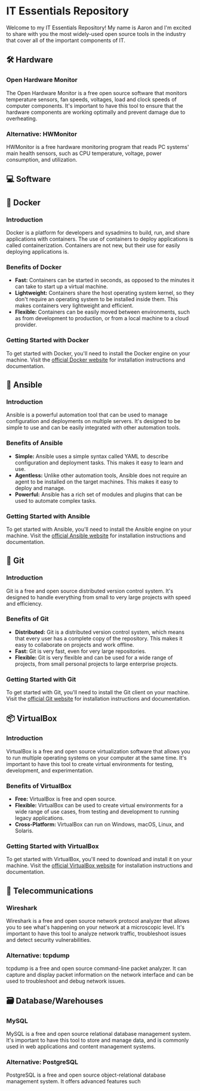 # IT Essentials Repository

Welcome to my IT Essentials Repository! My name is Aaron and I'm excited to share with you the most widely-used open source tools in the industry that cover all of the important components of IT.

## 🛠️ Hardware

### Open Hardware Monitor

The Open Hardware Monitor is a free open source software that monitors temperature sensors, fan speeds, voltages, load and clock speeds of computer components. It's important to have this tool to ensure that the hardware components are working optimally and prevent damage due to overheating.

### Alternative: HWMonitor
HWMonitor is a free hardware monitoring program that reads PC systems' main health sensors, such as CPU temperature, voltage, power consumption, and utilization.

## 💻 Software

## 🐳 Docker

### Introduction

Docker is a platform for developers and sysadmins to build, run, and share applications with containers. The use of containers to deploy applications is called containerization. Containers are not new, but their use for easily deploying applications is.

### Benefits of Docker

- **Fast:** Containers can be started in seconds, as opposed to the minutes it can take to start up a virtual machine.
- **Lightweight:** Containers share the host operating system kernel, so they don't require an operating system to be installed inside them. This makes containers very lightweight and efficient.
- **Flexible:** Containers can be easily moved between environments, such as from development to production, or from a local machine to a cloud provider.

### Getting Started with Docker

To get started with Docker, you'll need to install the Docker engine on your machine. Visit the [official Docker website](https://www.docker.com/) for installation instructions and documentation.

## 🔧 Ansible

### Introduction

Ansible is a powerful automation tool that can be used to manage configuration and deployments on multiple servers. It's designed to be simple to use and can be easily integrated with other automation tools.

### Benefits of Ansible

- **Simple:** Ansible uses a simple syntax called YAML to describe configuration and deployment tasks. This makes it easy to learn and use.
- **Agentless:** Unlike other automation tools, Ansible does not require an agent to be installed on the target machines. This makes it easy to deploy and manage.
- **Powerful:** Ansible has a rich set of modules and plugins that can be used to automate complex tasks.

### Getting Started with Ansible

To get started with Ansible, you'll need to install the Ansible engine on your machine. Visit the [official Ansible website](https://www.ansible.com/) for installation instructions and documentation.

## 🐙 Git

### Introduction

Git is a free and open source distributed version control system. It's designed to handle everything from small to very large projects with speed and efficiency.

### Benefits of Git

- **Distributed:** Git is a distributed version control system, which means that every user has a complete copy of the repository. This makes it easy to collaborate on projects and work offline.
- **Fast:** Git is very fast, even for very large repositories.
- **Flexible:** Git is very flexible and can be used for a wide range of projects, from small personal projects to large enterprise projects.

### Getting Started with Git

To get started with Git, you'll need to install the Git client on your machine. Visit the [official Git website](https://git-scm.com/) for installation instructions and documentation.

## 📦 VirtualBox

### Introduction

VirtualBox is a free and open source virtualization software that allows you to run multiple operating systems on your computer at the same time. It's important to have this tool to create virtual environments for testing, development, and experimentation.

### Benefits of VirtualBox

- **Free:** VirtualBox is free and open source.
- **Flexible:** VirtualBox can be used to create virtual environments for a wide range of use cases, from testing and development to running legacy applications.
- **Cross-Platform:** VirtualBox can run on Windows, macOS, Linux, and Solaris.

### Getting Started with VirtualBox

To get started with VirtualBox, you'll need to download and install it on your machine. Visit the [official VirtualBox website](https://www.virtualbox.org/) for installation instructions and documentation.

## 📡 Telecommunications

### Wireshark

Wireshark is a free and open source network protocol analyzer that allows you to see what's happening on your network at a microscopic level. It's important to have this tool to analyze network traffic, troubleshoot issues and detect security vulnerabilities.

### Alternative: tcpdump
tcpdump is a free and open source command-line packet analyzer. It can capture and display packet information on the network interface and can be used to troubleshoot and debug network issues.

## 🗃️ Database/Warehouses

### MySQL

MySQL is a free and open source relational database management system. It's important to have this tool to store and manage data, and is commonly used in web applications and content management systems.

### Alternative: PostgreSQL
PostgreSQL is a free and open source object-relational database management system. It offers advanced features such
